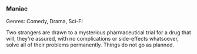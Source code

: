 ### Maniac

Genres: Comedy, Drama, Sci-Fi

Two strangers are drawn to a mysterious pharmaceutical trial for a drug that will, they're assured, with no complications or side-effects whatsoever, solve all of their problems permanently.
Things do not go as planned.

